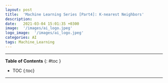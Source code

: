 ```yaml
---
layout: post
title:  'Machine Learning Series [Part4]: K-nearest Neighbors'
description: 
date:   2021-03-04 15:01:35 +0300
image:  '/images/ai_logo.jpeg'
logo_image:  '/images/ai_logo.jpeg'
categories: AI
tags: Machine_Learning
---
```

---

**Table of Contents**
{: #toc }
*  TOC
{:toc}

---
